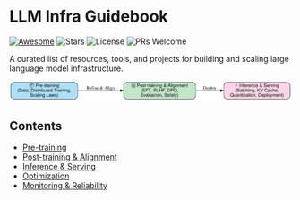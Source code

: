 # LLM Infra Guidebook

[![Awesome](https://awesome.re/badge.svg)](https://awesome.re)
![Stars](https://img.shields.io/github/stars/vincent/awesome-llm-infra?style=social)
![License](https://img.shields.io/github/license/vincent/awesome-llm-infra)
![PRs Welcome](https://img.shields.io/badge/PRs-welcome-brightgreen.svg)

A curated list of resources, tools, and projects for building and scaling large language model infrastructure.

![LLM Infra Pipeline](../images/llm_infra_pipeline.svg)

## Contents

- [Pre-training](pretraining.md)
- [Post-training & Alignment](posttraining.md)
- [Inference & Serving](inference.md)
- [Optimization](optimization.md)
- [Monitoring & Reliability](monitoring.md)